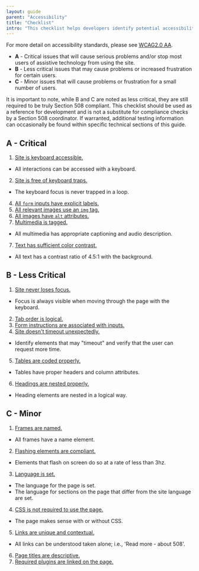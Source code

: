 ```yaml
---
layout: guide
parent: "Accessibility"
title: "Checklist"
intro: "This checklist helps developers identify potential accessibility issues affecting their websites or applications. It's divided into three sections of decreasing importance: <strong>A</strong>, <strong>B</strong>, and <strong>C</strong>. For workflow priority based on issue severity, please check and address these issues in the order in which they appear."
---
```



For more detail on accessibility standards, please see [WCAG2.0 AA](https://www.w3.org/TR/WCAG20/).

 * **A** - Critical issues that will cause serious problems and/or stop most users of assistive technology from using the site.
 * **B** - Less critical issues that may cause problems or increased frustration for certain users.
 * **C** - Minor issues that will cause problems or frustration for a small number of users.

It is important to note, while B and C are noted as less critical, they are still required to be truly Section 508 compliant. This checklist should be used as a reference for development and is not a substitute for compliance checks by a Section 508 coordinator. If warranted, additional testing information can occasionally be found within specific technical sections of this guide.

##  A - Critical

1. [Site is keyboard accessible.](keyboard)
 * All interactions can be accessed with a keyboard.
2. [Site is free of keyboard traps.](keyboard)
 * The keyboard focus is never trapped in a loop.
4. [All `form` inputs have explicit labels.](forms)
6. [All relevant images use an `img` tag.](images)
5. [All images have `alt` attributes.](images)
6. [Multimedia is tagged.](multimedia)
 * All multimedia has appropriate captioning and audio description.
7. [Text has sufficient color contrast.](color-and-contrast)
 * All text has a contrast ratio of 4.5:1 with the background.

## B - Less Critical

1. [Site never loses focus.](keyboard)
 * Focus is always visible when moving through the page with the keyboard.
2. [Tab order is logical.](keyboard)
3. [Form instructions are associated with inputs.](forms)
4. [Site doesn't timeout unexpectedly.](timeouts)
 * Identify elements that may "timeout" and verify that the user can request more time.
5. [Tables are coded properly.](tables)
 * Tables have proper headers and column attributes.
6. [Headings are nested properly.](headings)
 * Heading elements are nested in a logical way.

## C - Minor
1. [Frames are named.](frames)
 * All frames have a name element.
2. [Flashing elements are compliant.](flashing)
 * Elements that flash on screen do so at a rate of less than 3hz.
3. [Language is set.](language)
 * The language for the page is set.
 * The language for sections on the page that differ from the site language are set.
4. [CSS is not required to use the page.](css)
 * The page makes sense with or without CSS.
5. [Links are unique and contextual.](links)
 * All links can be understood taken alone; i.e., 'Read more - about 508'.
6. [Page titles are descriptive.](page-titles)
7. [Required plugins are linked on the page.](plugins)
